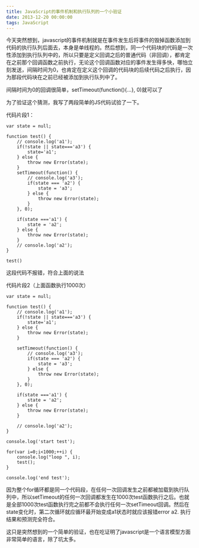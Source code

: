 ```yaml
---
title: JavaScript的事件机制和执行队列的一个小验证
date: 2013-12-20 00:00:00
tags: JavaScript
---
```

今天突然想到，javascript的事件机制就是在事件发生后将事件的毁掉函数添加到代码的执行队列后面去，本身是单线程的。然后想到，同一个代码块的代码是一次性添加到执行队列中的，所以只要是定义回调之后的普通代码（非回调），都肯定在之前那个回调函数之前执行，无论这个回调函数对应的事件发生得多快，哪怕立刻发送，间隔时间为0，也肯定在定义这个回调的代码块的后续代码之后执行，因为那段代码块在之前已经被添加到执行队列中了。

间隔时间为0的回调很简单，setTimeout(function(){...}, 0)就可以了

为了验证这个猜测，我写了两段简单的JS代码试验了一下。

代码片段1：

    var state = null;
    
    function test() {
        // console.log('a1');
        if(!state || state==='a3') {
            state='a1';
        } else {
            throw new Error(state);
        }
        setTimeout(function() {
            // console.log('a3');
            if(state === 'a2') {
                state = 'a3';
            } else {
                throw new Error(state);
            }
        }, 0);
        
        if(state ==='a1') {
            state = 'a2';
        } else {
            throw new Error(state);
        }
        // console.log('a2');
    }
    
    test()




这段代码不报错，符合上面的说法


代码片段2（上面函数执行1000次）


    var state = null;
    
    function test() {
        // console.log('a1');
        if(!state || state==='a3') {
            state='a1';
        } else {
            throw new Error(state);
        }
    
        setTimeout(function() {
            // console.log('a3');
            if(state === 'a2') {
                state = 'a3';
            } else {
                throw new Error(state);
            }
        }, 0);
    
        if(state ==='a1') {
            state = 'a2';
        } else {
            throw new Error(state);
        }
    
        // console.log('a2');
    }
    
    console.log('start test');
    
    for(var i=0;i<1000;++i) {
        console.log("loop ", i);
        test();
    }
    
    console.log('end test');



因为整个for循环都是同一个代码段，在任何一次回调发生之前都被加载到执行队列中，所以setTimeout的任何一次回调都发生在1000次test函数执行之后。也就是全部1000次test函数执行完之前都不会执行任何一次setTimeout回调。然后在state变化时，第二次循环就应循环最开始变成a1状态时就应该报错error a2. 执行结果和预测完全符合。


这只是突然想到的一个简单的验证，也在吃证明了javascript是一个语言模型方面非常简单的语言，除了坑太多。
